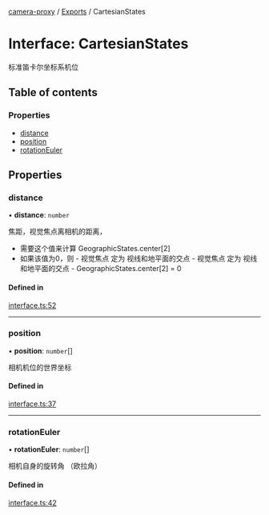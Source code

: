 [camera-proxy](../README.md) / [Exports](../modules.md) / CartesianStates

# Interface: CartesianStates

标准笛卡尔坐标系机位

## Table of contents

### Properties

- [distance](CartesianStates.md#distance)
- [position](CartesianStates.md#position)
- [rotationEuler](CartesianStates.md#rotationeuler)

## Properties

### distance

• **distance**: `number`

焦距，视觉焦点离相机的距离，
- 需要这个值来计算 GeographicStates.center[2]
- 如果该值为0，则
		- 视觉焦点 定为 视线和地平面的交点
		- 视觉焦点 定为 视线和地平面的交点
		- GeographicStates.center[2] = 0

#### Defined in

[interface.ts:52](https://github.com/alibaba/camera-proxy/blob/a1bd6c9/src/interface.ts#L52)

___

### position

• **position**: `number`[]

相机机位的世界坐标

#### Defined in

[interface.ts:37](https://github.com/alibaba/camera-proxy/blob/a1bd6c9/src/interface.ts#L37)

___

### rotationEuler

• **rotationEuler**: `number`[]

相机自身的旋转角 （欧拉角）

#### Defined in

[interface.ts:42](https://github.com/alibaba/camera-proxy/blob/a1bd6c9/src/interface.ts#L42)
